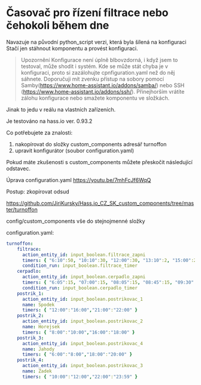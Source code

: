 # Časovač pro řízení filtrace nebo čehokoli během dne
Navazuje na původní python_script verzi, která byla šílená na konfiguraci
Stačí jen stáhnout komponentu a provést konfiguraci.

> Upozornění
Konfigurace není úplně blbovzdorná, i když jsem to testoval, může shodit i systém.
Kde se může stát chyba je v konfiguraci, proto si zazálohujte cpnfiguration.yaml než do něj sáhnete. Doporučuji mít zvenku přístup na sobory pomocí Samby(https://www.home-assistant.io/addons/samba/) nebo SSH (https://www.home-assistant.io/addons/ssh/). Přinejhorším vrátíte zálohu konfigurace nebo smažete komponentu ve složkách.

Jinak to jedu v reálu na vlastních zařízeních.

Je testováno na hass.io ver. 0.93.2 

Co potřebujete za znalosti: 
1. nakopírovat do složky custom_components adresář turnoffon
2. upravit konfigurátor (soubor configuration.yaml)


Pokud máte zkušenosti s custom_components můžete přeskočit následující odstavec.

Úprava configuration.yaml 
https://youtu.be/7mhFcJf6WqQ


Postup:
zkopírovat odsud 

https://github.com/JiriKursky/Hass.io_CZ_SK_custom_components/tree/master/turnoffon

config/custom_components
vše do stejnojmenné složky

configuration.yaml:

```yaml
turnoffon:
    filtrace:
      action_entity_id: input_boolean.filtrace_zapni
      timers: { "6:10":50, "10:10":30, "12:00":30, "13:10":2, "15:00":20, "17:00":20, "18:00":50, "20:00":30, "21:20":5 }      
      condition_run: input_boolean.filtrace_timer
    cerpadlo:
      action_entity_id: input_boolean.cerpadlo_zapni
      timers: { "6:05":15, "07:00":15, "08:05":15, "08:45":15, "09:30":15, "10:15":15, "14:00":15, "16:05":15, "18:00":15, "19:00":15, "20:15":15, "21:05":15, "22:15":15, "22:55":15 }      
      condition_run: input_boolean.cerpadlo_timer
    postrik_1:
      action_entity_id: input_boolean.postrikovac_1
      name: Spodek
      timers: { "12:00":"16:00","21:00":"22:00" }      
    postrik_2:
      action_entity_id: input_boolean.postrikovac_2
      name: Horejsek
      timers: { "8:00":"10:00","16:00":"18:00" }      
    postrik_3:
      action_entity_id: input_boolean.postrikovac_4
      name: Jahody
      timers: { "6:00":"8:00","18:00":"20:00" }      
    postrik_4:
      action_entity_id: input_boolean.postrikovac_3
      name: Zadek
      timers: { "10:00":"12:00","22:00":"23:59" }
```
